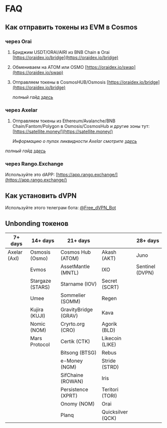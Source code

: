 # FAQ

## Как отправить токены из EVM в Cosmos

### через Orai

1. Бриджим USDT/ORAI/AIRI из BNB Chain в Orai [https://oraidex.io/bridge](https://oraidex.io/bridge)
2. Обмениваем на ATOM или OSMO [https://oraidex.io/swap](https://oraidex.io/swap)
3.  Отправляем токены в CosmosHUB/Osmosis [https://oraidex.io/bridge](https://oraidex.io/bridge)

    _полный гайд_ [_здесь_](https://teletype.in/@creeptah/BSCtoCosmos)

### через Axelar

1.  Отправляем токены из Ethereum/Avalanche/BNB Chain/Fantom/Polygon в Osmosis/CosmosHub и другие зоны тут: [https://satellite.money/](https://satellite.money/)

    _Информацию о пулах ликвидности Axelar смотрите_ [_здесь_](https://axelar.network/blog/liquidity-pools-for-bridged-assets-via-axelar)

_полный гайд_ [_здесь_](https://teletype.in/@creeptah/evm\_to\_cosmos\_2)

### через Rango.Exchange

Используйте это dAPP: [https://app.rango.exchange/](https://app.rango.exchange/)

## Как установить dVPN

Используйте этого телеграм бота: [@Free\_dVPN\_Bot](https://t.me/@Free\_dVPN\_Bot)

## Unbonding токенов

| 7+ days      | 14+ days         | 21+ days             |                   | 28+ days        |
| ------------ | ---------------- | -------------------- | ----------------- | --------------- |
| Axelar (Axl) | Osmosis (Osmo)   | Cosmos Hub (ATOM)    | Akash (AKT)       | Juno            |
|              | Evmos            | AssetMantle (MNTL)   | IXO               | Sentinel (DVPN) |
|              | Stargaze (STARS) | Starname (IOV)       | Secret (SCRT)     |                 |
|              | Umee             | Sommelier (SOMM)     | Regen             |                 |
|              | Kujira (KUJI)    | GravityBridge (GRAV) | Kava              |                 |
|              | Nomic (NOM)      | Cryrto.org (CRO)     | Agorik (BLD)      |                 |
|              | Mars Protocol    | Certik (CTK)         | Likecoin (LIKE)   |                 |
|              |                  | Bitsong (BTSG)       | Rebus             |                 |
|              |                  | e-Money (NGM)        | Stride (STRD)     |                 |
|              |                  | SifChaine (ROWAN)    | Iris              |                 |
|              |                  | Persistence (XPRT)   | Teritori (TORI)   |                 |
|              |                  | Onomy (NOM)          | Orai              |                 |
|              |                  | Planq                | Quicksilver (QCK) |                 |
